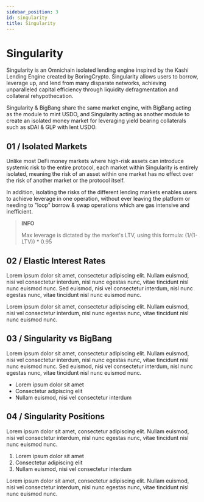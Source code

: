 ```yaml
---
sidebar_position: 3
id: singularity
title: Singularity
---
```


# Singularity

Singularity is an Omnichain isolated lending engine inspired by the Kashi Lending Engine created by BoringCrypto. Singularity allows users to borrow, leverage up, and lend from many disparate networks, achieving unparalleled capital efficiency through liquidity defragmentation and collateral rehypothecation.

Singularity & BigBang share the same market engine, with BigBang acting as the module to mint USDO, and Singularity acting as another module to create an isolated money market for leveraging yield bearing collaterals such as sDAI & GLP with lent USDO.

## 01 / Isolated Markets

Unlike most DeFi money markets where high-risk assets can introduce systemic risk to the entire protocol, each market within Singularity is entirely isolated, meaning the risk of an asset within one market has no effect over the risk of another market or the protocol itself.

In addition, isolating the risks of the different lending markets enables users to achieve leverage in one operation, without ever leaving the platform or needing to "loop" borrow & swap operations which are gas intensive and inefficient.

> **INFO**
>
> Max leverage is dictated by the market's LTV, using this formula: (1/(1-LTV)) \* 0.95

## 02 / Elastic Interest Rates

Lorem ipsum dolor sit amet, consectetur adipiscing elit. Nullam euismod, nisi vel consectetur interdum, nisl nunc egestas nunc, vitae tincidunt nisl nunc euismod nunc. Sed euismod, nisi vel consectetur interdum, nisl nunc egestas nunc, vitae tincidunt nisl nunc euismod nunc.

Lorem ipsum dolor sit amet, consectetur adipiscing elit. Nullam euismod, nisi vel consectetur interdum, nisl nunc egestas nunc, vitae tincidunt nisl nunc euismod nunc.

## 03 / Singularity vs BigBang

Lorem ipsum dolor sit amet, consectetur adipiscing elit. Nullam euismod, nisi vel consectetur interdum, nisl nunc egestas nunc, vitae tincidunt nisl nunc euismod nunc. Sed euismod, nisi vel consectetur interdum, nisl nunc egestas nunc, vitae tincidunt nisl nunc euismod nunc.

- Lorem ipsum dolor sit amet
- Consectetur adipiscing elit
- Nullam euismod, nisi vel consectetur interdum

## 04 / Singularity Positions

Lorem ipsum dolor sit amet, consectetur adipiscing elit. Nullam euismod, nisi vel consectetur interdum, nisl nunc egestas nunc, vitae tincidunt nisl nunc euismod nunc.

1. Lorem ipsum dolor sit amet
2. Consectetur adipiscing elit
3. Nullam euismod, nisi vel consectetur interdum

Lorem ipsum dolor sit amet, consectetur adipiscing elit. Nullam euismod, nisi vel consectetur interdum, nisl nunc egestas nunc, vitae tincidunt nisl nunc euismod nunc.
